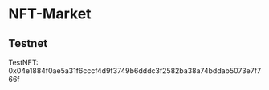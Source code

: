 # NFT-Market

## Testnet

TestNFT: 0x04e1884f0ae5a31f6cccf4d9f3749b6dddc3f2582ba38a74bddab5073e7f766f